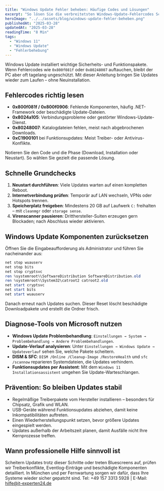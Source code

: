 ```yaml
---
title: "Windows Update Fehler beheben: Häufige Codes und Lösungen"
excerpt: "So lösen Sie die verbreitetsten Windows-Update-Fehlercodes Schritt für Schritt – inklusive Praxisbefehlen und Präventionstipps."
heroImage: "../../assets/blog/windows-update-fehler-beheben.png"
publishedAt: "2025-03-28"
updatedAt: "2025-03-28"
readingTime: "8 Min"
tags:
  - "Windows 11"
  - "Windows Update"
  - "Fehlerbehebung"
---
```


Windows Update installiert wichtige Sicherheits- und Funktionspakete. Wenn Fehlercodes wie `0x800f081f` oder `0x80248007` auftauchen, bleibt der PC aber oft tagelang ungeschützt. Mit dieser Anleitung bringen Sie Updates wieder zum Laufen – ohne Neuinstallation.

## Fehlercodes richtig lesen

- **0x800f081f / 0x800f0906**: Fehlende Komponenten, häufig .NET-Framework oder beschädigte Update-Dateien.
- **0x8024a105**: Verbindungsprobleme oder gestörter Windows-Update-Dienst.
- **0x80248007**: Katalogdateien fehlen, meist nach abgebrochenen Downloads.
- **0xC1900101** bei Funktionsupdates: Meist Treiber- oder Antivirus-Konflikte.

Notieren Sie den Code und die Phase (Download, Installation oder Neustart). So wählen Sie gezielt die passende Lösung.

## Schnelle Grundchecks

1. **Neustart durchführen**: Viele Updates warten auf einen kompletten Reboot.
2. **Internetverbindung prüfen**: Temporär auf LAN wechseln, VPNs oder Hotspots trennen.
3. **Speicherplatz freigeben**: Mindestens 20 GB auf Laufwerk `C:` freihalten – mit `cleanmgr` oder `storage sense`.
4. **Virenscanner pausieren**: Dritthersteller-Suiten erzeugen gern Blockaden; nach Abschluss wieder aktivieren.

## Windows Update Komponenten zurücksetzen

Öffnen Sie die Eingabeaufforderung als Administrator und führen Sie nacheinander aus:

```powershell
net stop wuauserv
net stop bits
net stop cryptsvc
ren %systemroot%\SoftwareDistribution SoftwareDistribution.old
ren %systemroot%\System32\catroot2 catroot2.old
net start cryptsvc
net start bits
net start wuauserv
```

Danach erneut nach Updates suchen. Dieser Reset löscht beschädigte Downloadpakete und erstellt die Ordner frisch.

## Diagnose-Tools von Microsoft nutzen

- **Windows Update Problembehandlung**: `Einstellungen → System → Problembehandlung → Andere Problembehandlungen`.
- **Update-Verlauf analysieren**: Unter `Einstellungen → Windows Update → Updateverlauf` sehen Sie, welche Pakete scheitern.
- **DISM & SFC**: `DISM /Online /Cleanup-Image /RestoreHealth` und `sfc /scannow` reparieren Systemdateien, die Updates verhindern.
- **Funktionsupdates per Assistent**: Mit dem `Windows 11 Installationsassistent` umgehen Sie Update-Warteschlangen.

## Prävention: So bleiben Updates stabil

- Regelmäßige Treiberpakete vom Hersteller installieren – besonders für Chipsatz, Grafik und WLAN.
- USB-Geräte während Funktionsupdates abziehen, damit keine Inkompatibilitäten auftreten.
- Einen Wiederherstellungspunkt setzen, bevor größere Updates eingespielt werden.
- Updates außerhalb der Arbeitszeit planen, damit Ausfälle nicht Ihre Kernprozesse treffen.

## Wann professionelle Hilfe sinnvoll ist

Scheitern Updates trotz dieser Schritte oder treten Bluescreens auf, prüfen wir Treiberkonflikte, Eventlog-Einträge und beschädigte Komponenten detailliert. In München und per Fernwartung sorgen wir dafür, dass Ihre Systeme wieder sicher gepatcht sind. Tel: +49 157 3313 5928 | E-Mail: hilfe@it-experten24.de
